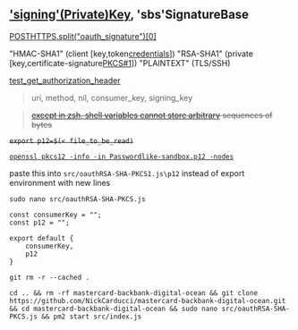 ## ['signing'(Private)Key](https://github.com/Mastercard/oauth1-signer-ruby/blob/1187441f84b2eb07524cd1fc11f3be8e94e21609/lib/oauth.rb#L196), 'sbs'SignatureBase

[POSTHTTPS<path><query><protocol>.split("oauth_signature")[0]<body>](https://www.rfc-editor.org/rfc/rfc5849#section-3.4.1.3)

"HMAC-SHA1" (client [key,token[credentials](https://www.rfc-editor.org/rfc/rfc5849#section-3.4.1.3.2)])
"RSA-SHA1" (private [key,certificate-signature[PKCS#1](https://www.rfc-editor.org/rfc/rfc5849#section-3.4.3)])
"PLAINTEXT" (TLS/SSH)

[test_get_authorization_header](https://github.com/Mastercard/oauth1-signer-ruby/blob/main/tests/test_oauth.rb)

>uri, method, nil, consumer_key, signing_key

>~~[except in zsh, shell variables cannot store arbitrary](https://unix.stackexchange.com/questions/369972/how-can-i-set-an-environment-variable-which-contains-newline-characters) sequences of bytes~~

~~`export p12=$(< file_to_be_read)`~~

[`openssl pkcs12 -info -in Passwordlike-sandbox.p12 -nodes`](https://www.ssl.com/how-to/export-certificates-private-key-from-pkcs12-file-with-openssl/) 

paste this into `src/oauthRSA-SHA-PKCS1.js\p12` instead of export environment with new lines

`sudo nano src/oauthRSA-SHA-PKCS.js`
````
const consumerKey = "";
const p12 = "";

export default {
    consumerKey,
    p12
}
````
`git rm -r --cached .`

`cd .. && rm -rf mastercard-backbank-digital-ocean && git clone https://github.com/NickCarducci/mastercard-backbank-digital-ocean.git && cd mastercard-backbank-digital-ocean && sudo nano src/oauthRSA-SHA-PKCS.js && pm2 start src/index.js`